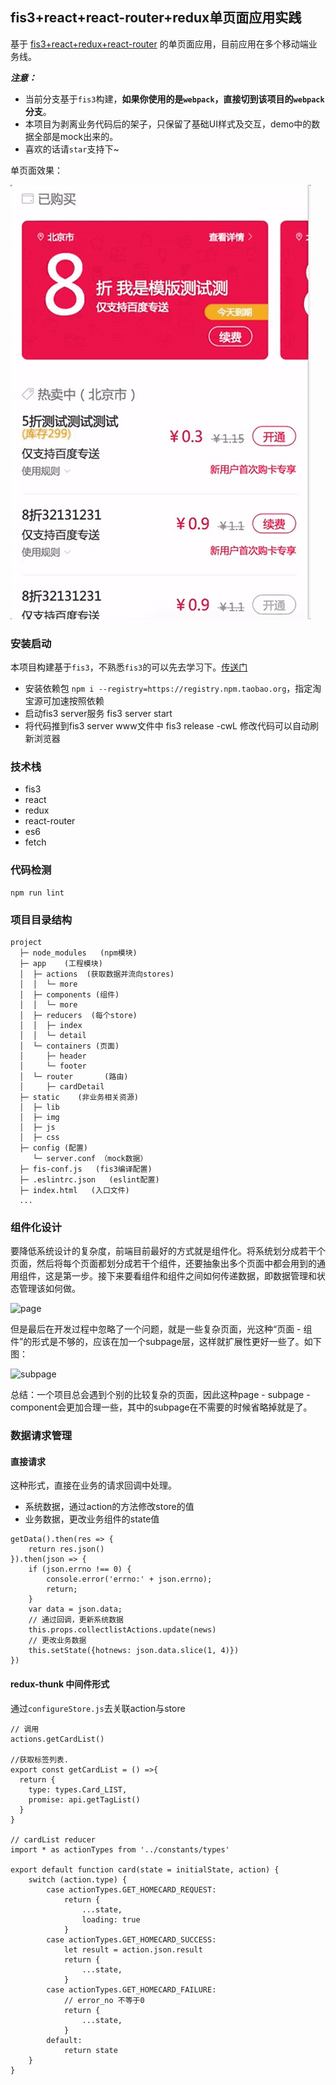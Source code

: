 ## fis3+react+react-router+redux单页面应用实践

基于 [fis3+react+redux+react-router](https://github.com/younth/fis3-react-redux-spa) 的单页面应用，目前应用在多个移动端业务线。

***注意：***

- 当前分支基于`fis3`构建，**如果你使用的是`webpack`，直接切到该项目的`webpack`分支**。
- 本项目为剥离业务代码后的架子，只保留了基础UI样式及交互，demo中的数据全部是mock出来的。
- 喜欢的话请`star`支持下~

单页面效果：

![react-spa](static/github/fis3+react+redux.gif)

### 安装启动

本项目构建基于`fis3`，不熟悉`fis3`的可以先去学习下。[传送门](http://fis.baidu.com/)

- 安装依赖包 `npm i --registry=https://registry.npm.taobao.org`，指定淘宝源可加速按照依赖
- 启动fis3 server服务 fis3 server start
- 将代码推到fis3 server www文件中 fis3 release -cwL 修改代码可以自动刷新浏览器

### 技术栈

- fis3
- react
- redux
- react-router
- es6
- fetch

### 代码检测

    npm run lint

### 项目目录结构

```
project
  ├─ node_modules   (npm模块)  
  ├─ app    (工程模块)
  │  ├─ actions  (获取数据并流向stores)
  │  │  └─ more
  │  ├─ components (组件)
  │  │  └─ more
  │  ├─ reducers  (每个store)
  │  │  ├─ index
  │  │  └─ detail
  │  └─ containers (页面)
  │     ├─ header
  │     └─ footer
  │  └─ router       (路由)
  │     ├─ cardDetail
  ├─ static    (非业务相关资源)
  │  ├─ lib  
  │  ├─ img
  │  ├─ js
  │  ├─ css
  ├─ config (配置)
     └─ server.conf （mock数据）
  ├─ fis-conf.js   (fis3编译配置)
  ├─ .eslintrc.json   (eslint配置)
  ├─ index.html   (入口文件)
  ...

```

### 组件化设计

要降低系统设计的复杂度，前端目前最好的方式就是组件化。将系统划分成若干个页面，然后将每个页面都划分成若干个组件，还要抽象出多个页面中都会用到的通用组件，这是第一步。接下来要看组件和组件之间如何传递数据，即数据管理和状态管理该如何做。

![page](http://wangfupeng.coding.me/imgs/138012-20160810160249527-576807060.png)

但是最后在开发过程中忽略了一个问题，就是一些复杂页面，光这种“页面 - 组件”的形式是不够的，应该在加一个subpage层，这样就扩展性更好一些了。如下图：

![subpage](http://wangfupeng.coding.me/imgs/138012-20160810161424090-557619220.png)

总结：一个项目总会遇到个别的比较复杂的页面，因此这种page - subpage - component会更加合理一些，其中的subpage在不需要的时候省略掉就是了。

### 数据请求管理

#### 直接请求

这种形式，直接在业务的请求回调中处理。

- 系统数据，通过action的方法修改store的值
- 业务数据，更改业务组件的state值


```
getData().then(res => {
    return res.json()
}).then(json => {
    if (json.errno !== 0) {
        console.error('errno:' + json.errno);
        return;
    }
    var data = json.data;
    // 通过回调，更新系统数据
    this.props.collectlistActions.update(news)
    // 更改业务数据
    this.setState({hotnews: json.data.slice(1, 4)})
})

```

#### redux-thunk 中间件形式

通过`configureStore.js`去关联action与store

```
// 调用
actions.getCardList()

//获取标签列表.
export const getCardList = () =>{
  return {
    type: types.Card_LIST,
    promise: api.getTagList()
  }
}

// cardList reducer
import * as actionTypes from '../constants/types'

export default function card(state = initialState, action) {
    switch (action.type) {
        case actionTypes.GET_HOMECARD_REQUEST:
            return {
                ...state,
                loading: true
            }
        case actionTypes.GET_HOMECARD_SUCCESS:
            let result = action.json.result
            return {
                ...state,
            }
        case actionTypes.GET_HOMECARD_FAILURE:
            // error_no 不等于0
            return {
                ...state,
            }
        default:
            return state
    }
}

```
